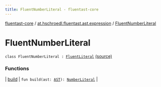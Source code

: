 ```yaml
---
title: FluentNumberLiteral - fluentast-core
---
```


[fluentast-core](../../index.html) / [at.hschroedl.fluentast.ast.expression](../index.html) / [FluentNumberLiteral](.)

# FluentNumberLiteral

`class FluentNumberLiteral : `[`FluentLiteral`](../-fluent-literal/index.html) [(source)](http://github.com/hschroedl/fluentast/tree/master/core/at.hschroedl.fluentast/ast/expression/NumberLiteral.kt#L6)

### Functions

| [build](build.html) | `fun build(ast: `[`AST`](https://help.eclipse.org/neon/topic/org.eclipse.jdt.doc.isv/reference/api/org/eclipse/jdt/core/dom/AST.html)`): `[`NumberLiteral`](https://help.eclipse.org/neon/topic/org.eclipse.jdt.doc.isv/reference/api/org/eclipse/jdt/core/dom/NumberLiteral.html) |

